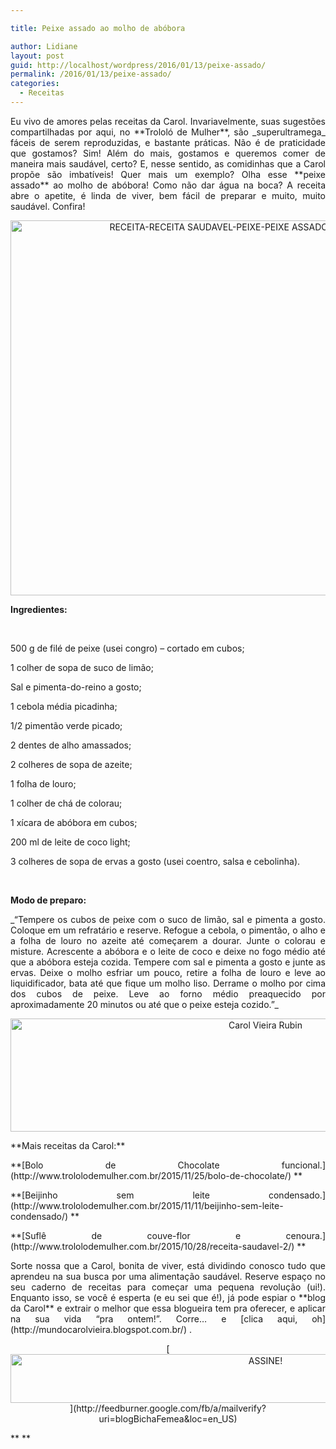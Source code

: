 ```yaml
---

title: Peixe assado ao molho de abóbora

author: Lidiane
layout: post
guid: http://localhost/wordpress/2016/01/13/peixe-assado/
permalink: /2016/01/13/peixe-assado/
categories:
  - Receitas
---
```

<p align="justify">
  Eu vivo de amores pelas receitas da Carol. Invariavelmente, suas sugestões compartilhadas por aqui, no **Trololó de Mulher**, são _superultramega_ fáceis de serem reproduzidas, e bastante práticas. Não é de praticidade que gostamos? Sim! Além do mais, gostamos e queremos comer de maneira mais saudável, certo? E, nesse sentido, as comidinhas que a Carol propõe são imbatíveis! Quer mais um exemplo? Olha esse **peixe assado** ao molho de abóbora! Como não dar água na boca? A receita abre o apetite, é linda de viver, bem fácil de preparar e muito, muito saudável. Confira!
</p>

<p align="center">
  <a href="http://www.trololodemulher.com.br/blog/wp-content/uploads/2016/01/RECEITA-RECEITA-SAUDAVEL-PEIXE-PEIXE-ASSADO-MOLHO-ABOBORA2.jpg"><img class="alignnone size-full wp-image-11790" src="http://www.trololodemulher.com.br/blog/wp-content/uploads/2016/01/RECEITA-RECEITA-SAUDAVEL-PEIXE-PEIXE-ASSADO-MOLHO-ABOBORA2.jpg" alt="RECEITA-RECEITA SAUDAVEL-PEIXE-PEIXE ASSADO-MOLHO ABOBORA[2]" width="800" height="600" /></a>
</p>

**Ingredientes:**

&nbsp;

500 g de filé de peixe (usei congro) &#8211; cortado em cubos;

1 colher de sopa de suco de limão;

Sal e pimenta-do-reino a gosto;

1 cebola média picadinha;

1/2 pimentão verde picado;

2 dentes de alho amassados;

2 colheres de sopa de azeite;

1 folha de louro;

1 colher de chá de colorau;

1 xícara de abóbora em cubos;

200 ml de leite de coco light;

3 colheres de sopa de ervas a gosto (usei coentro, salsa e cebolinha).

&nbsp;

**Modo de preparo:**

<p align="justify">
  _“Tempere os cubos de peixe com o suco de limão, sal e pimenta a gosto. Coloque em um refratário e reserve. Refogue a cebola, o pimentão, o alho e a folha de louro no azeite até começarem a dourar. Junte o colorau e misture. Acrescente a abóbora e o leite de coco e deixe no fogo médio até que a abóbora esteja cozida. Tempere com sal e pimenta a gosto e junte as ervas. Deixe o molho esfriar um pouco, retire a folha de louro e leve ao liquidificador, bata até que fique um molho liso. Derrame o molho por cima dos cubos de peixe. Leve ao forno médio preaquecido por aproximadamente 20 minutos ou até que o peixe esteja cozido.”_
</p>

<p align="center">
  <a href="http://www.trololodemulher.com.br/blog/wp-content/uploads/2016/01/Carol-Vieira-Rubin.jpg"><img class="alignnone size-full wp-image-11789" src="http://www.trololodemulher.com.br/blog/wp-content/uploads/2016/01/Carol-Vieira-Rubin.jpg" alt="Carol Vieira Rubin" width="800" height="181" /></a>
</p>

<p align="justify">
  **Mais receitas da Carol:**
</p>

<p align="justify">
  **[Bolo de Chocolate funcional.](http://www.trololodemulher.com.br/2015/11/25/bolo-de-chocolate/) **
</p>

<p align="justify">
  **[Beijinho sem leite condensado.](http://www.trololodemulher.com.br/2015/11/11/beijinho-sem-leite-condensado/) **
</p>

<p align="justify">
  **[Suflê de couve-flor e cenoura.](http://www.trololodemulher.com.br/2015/10/28/receita-saudavel-2/) **
</p>

<p align="justify">
  Sorte nossa que a Carol, bonita de viver, está dividindo conosco tudo que aprendeu na sua busca por uma alimentação saudável. Reserve espaço no seu caderno de receitas para começar uma pequena revolução (ui!). Enquanto isso, se você é esperta (e eu sei que é!), já pode espiar o **blog da Carol** e extrair o melhor que essa blogueira tem pra oferecer, e aplicar na sua vida “pra ontem!”. Corre… e [clica aqui, oh](http://mundocarolvieira.blogspot.com.br/) .
</p>

<p align="center">
  [<img class="alignnone size-full wp-image-10439" src="http://www.trololodemulher.com.br/blog/wp-content/uploads/2014/09/ASSINE.png" alt="ASSINE!" width="800" height="78" />](http://feedburner.google.com/fb/a/mailverify?uri=blogBichaFemea&loc=en_US) 
</p>

<p align="justify">
  ** **
</p>